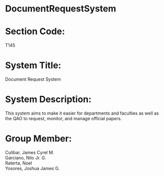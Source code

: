 # DocumentRequestSystem

# Section Code:
T145

# System Title:
Document Request System

# System Description:
This system aims to make it easier for departments and faculties as well as the QAO to request, monitor, and manage official papers. 

# Group Member:
Culibar, James Cyrel M. <br>
Garciano, Nilo Jr. G. <br>
Raterta, Noel <br>
Yosores, Joshua James G.
 
